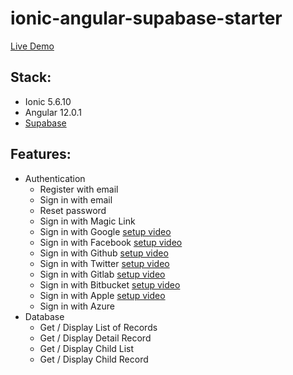 # ionic-angular-supabase-starter

[Live Demo](https://ionic-angular-supabase-starter.vercel.app/)

## Stack:
- Ionic 5.6.10
- Angular 12.0.1
- [Supabase](https://supabase.io)

## Features:
- Authentication
    - Register with email
    - Sign in with email
    - Reset password
    - Sign in with Magic Link
    - Sign in with Google [setup video](https://youtu.be/dE2vtnv83Fc)
    - Sign in with Facebook [setup video](https://youtu.be/EbV746pWDas)
    - Sign in with Github [setup video](https://youtu.be/RlfCIvmimSA)
    - Sign in with Twitter [setup video](https://youtu.be/z1rWsRb4PDw)
    - Sign in with Gitlab [setup video](https://youtu.be/rlyESzCH4Y0)
    - Sign in with Bitbucket [setup video](https://youtu.be/hBYcIKsXdrM)
    - Sign in with Apple [setup video](https://youtu.be/6I2JEky20ME)
    - Sign in with Azure
- Database
    - Get / Display List of Records
    - Get / Display Detail Record
    - Get / Display Child List
    - Get / Display Child Record
